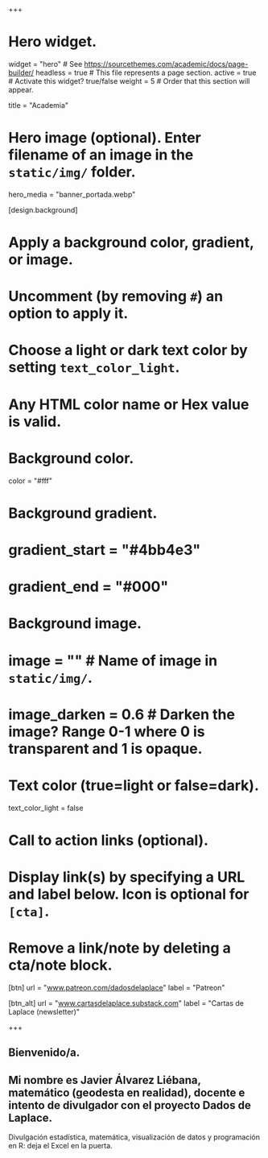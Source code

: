 +++
# Hero widget.
widget = "hero"  # See https://sourcethemes.com/academic/docs/page-builder/
headless = true  # This file represents a page section.
active = true  # Activate this widget? true/false
weight = 5  # Order that this section will appear.

title = "Academia"

# Hero image (optional). Enter filename of an image in the `static/img/` folder.
hero_media = "banner_portada.webp"

[design.background]
  # Apply a background color, gradient, or image.
  #   Uncomment (by removing `#`) an option to apply it.
  #   Choose a light or dark text color by setting `text_color_light`.
  #   Any HTML color name or Hex value is valid.

  # Background color.
  color = "#fff"
  
  # Background gradient.
  # gradient_start = "#4bb4e3"
  # gradient_end = "#000"
  
  # Background image.
  # image = ""  # Name of image in `static/img/`.
  # image_darken = 0.6  # Darken the image? Range 0-1 where 0 is transparent and 1 is opaque.

  # Text color (true=light or false=dark).
  text_color_light = false
  
# Call to action links (optional).
#   Display link(s) by specifying a URL and label below. Icon is optional for `[cta]`.
#   Remove a link/note by deleting a cta/note block.
[btn]
  url = "www.patreon.com/dadosdelaplace"
  label = "Patreon"
  
[btn_alt]
  url = "www.cartasdelaplace.substack.com"
  label = "Cartas de Laplace (newsletter)"
  
+++

## Bienvenido/a.

## Mi nombre es **Javier Álvarez Liébana**, **matemático** (geodesta en realidad), docente e intento de divulgador con el proyecto **Dados de Laplace**.

Divulgación estadística, matemática, visualización de datos y programación en R: deja el Excel en la puerta.


